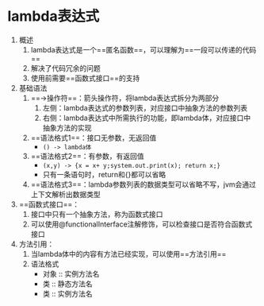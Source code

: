 # lambda表达式

1. 概述
   1. lambda表达式是一个==匿名函数==，可以理解为==一段可以传递的代码==
   2. 解决了代码冗余的问题
   3. 使用前需要==函数式接口==的支持
2. 基础语法
   1. ==->操作符==：箭头操作符，将lambda表达式拆分为两部分
      1. 左侧：lambda表达式的参数列表，对应接口中抽象方法的参数列表
      2. 右侧：lambda表达式中所需执行的功能，即lambda体，对应接口中抽象方法的实现
   2. ==语法格式1==：接口无参数，无返回值
      * `() -> lambda体`
   3. ==语法格式2==：有参数，有返回值
      * `(x,y) -> {x = x+ y;system.out.print(x); return x;}`
      * 只有一条语句时，return和{}都可以省略
   4. ==语法格式3==：lambda参数列表的数据类型可以省略不写，jvm会通过上下文解析出数据类型
3. ==函数式接口==：
   1. 接口中只有一个抽象方法，称为函数式接口
   2. 可以使用@functionalInterface注解修饰，可以检查接口是否符合函数式接口
4. 方法引用：
   1. 当lambda体中的内容有方法已经实现，可以使用==方法引用==
   2. 语法格式
      * 对象 :: 实例方法名
      * 类 :: 静态方法名
      * 类 :: 实例方法名